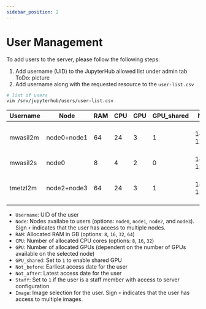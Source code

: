 ```yaml
---
sidebar_position: 2
---
```


# User Management
To add users to the server, please follow the following steps:
1. Add username (UID) to the JupyterHub allowed list under admin tab
ToDo: picture
2. Add username along with the requested resource to the `user-list.csv`
  ```bash
  # list of users
  vim /srv/jupyterhub/users/user-list.csv
  ```

  | Username | Node                    | RAM | CPU | GPU | GPU_shared | Not_before       | Not_after        | Staff | Image                                                                                                                         |
| -------- | ----------------------- | --- | --- | --- | ---------- | ---------------- | ---------------- | ----- | ----------------------------------------------------------------------------------------------------------------------------- |
| mwasil2m | node0+node1 | 64  | 24  | 3   | 1          | 14.03.2023-12:00 | 14.04.2024-19:00 | 1     | ghcr.io/b-it-bots/docker/gpu-notebook:11.3.1-cudnn8-runtime-ubuntu20.04+ghcr.io/digiklausur/docker-stacks/notebook-dev:latest |
| mwasil2s | node0                   | 8   | 4   | 2   | 0          | 14.02.2023-12:00 | 14.02.2024-19:00 | 0     |                                                                                                                               |
| tmetzl2m | node2+node3 | 64  | 24  | 3   | 1          | 14.03.2023-12:00 | 14.04.2024-19:00 | 1     | ghcr.io/b-it-bots/docker/gpu-notebook:11.3.1-cudnn8-runtime-ubuntu20.04+ghcr.io/digiklausur/docker-stacks/notebook-dev:latest |

  * `Username`: UID of the user
  * `Node`: Nodes availabe to users (options: `node0`, `node1`, `node2`, and `node3`). Sign `+` indicates that the user has access to multiple nodes.
  * `RAM`: Allocated RAM in GB (options: `8`, `16`, `32`, `64`)
  * `CPU`: Number of allocated CPU cores (options: `8`, `16`, `32`)
  * `GPU`: Number of allocated GPUs (dependent on the number of GPUs available on the selected node)
  * `GPU_shared`: Set to `1` to enable shared GPU
  * `Not_before`: Earliest access date for the user
  * `Not_after`:  Latest access date for the user
  * `Staff`: Set to `1` if the user is a staff member with access to server configuration
  * `Image`: Image selection for the user. Sign `+` indicates that the user has access to multiple images.